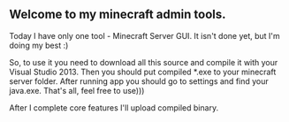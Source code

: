 Welcome to my minecraft admin tools.
--------------------------------------------------------------

Today I have only one tool - Minecraft Server GUI. It isn't done yet, but I'm doing my best :)

So, to use it you need to download all this source and compile it with your Visual Studio 2013. Then you should
put compiled *.exe to your minecraft server folder. After running app you should go to settings and find your
java.exe. That's all, feel free to use)))

After I complete core features I'll upload compiled binary.